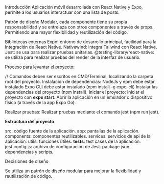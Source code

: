 Introducción
Aplicación móvil desarrollada con React Native y Expo, permite a los usuarios interactuar con una lista de posts.

Patrón de diseño
Modular, cada componente tiene su propia responsabilidad y se entrelaza con otros componentes a través de props. Permitiendo una mayor flexibilidad y reutilización del código.

Bibliotecas externas
Expo: entorno de desarrollo principal, facilidad para la integración de React Native.
Nativewind: integra Tailwind con React Native.
Jest: se usa para realizar pruebas unitarias.
@testing-library/react-native: se utiliza para realizar pruebas del render de la interfaz de usuario.

Proceso para levantar el proyecto:

  // Comandos deben ser escritos en CMD/Terminal, localizando la carpeta root del proyecto.
  Instalación de dependencias:
    NodeJs y npm debe estar instalado
    Expo CLI debe estar instalado (npm install -g expo-cli)
    Instalar las dependencias del proyecto (npm install).
  Iniciar el proyecto:
    Iniciar el proyecto con **expo start**.
    Abrir la aplicación en un emulador o dispositivo físico (a través de la app Expo Go).

Realizar pruebas:
Realizar pruebas mediante el comando jest (npm run jest).

**Estructura del proyecto**

src: código fuente de la aplicación.
app: pantallas de la aplicación.
components: componentes reutilizables.
services: servicios de api de la aplicación.
utils: funciones útiles.
__tests__: test cases de la aplicación.
jest.config.js: archivo de configuración de Jest.
package.json: dependencias y scripts.

Decisiones de diseño

Se utiliza un patrón de diseño modular para mejorar la flexibilidad y reutilización de código.
